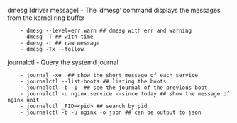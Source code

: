 dmesg [driver message]
    - The ‘dmesg‘ command displays the messages from the kernel ring buffer

        - dmesg --level=err,warn ## dmesg with err and warning
        - dmesg -T ## with time
        - dmesg -r ## raw message 
        - dmesg -Tx --follow 


journalctl
    - Query the systemd journal
    
        - journal -xe  ## show the short message of each service
        - journalctl --list-boots ## listing the boots
        - journalctl -b -1  ## see the journal of the previous boot
        - journalctl -u nginx.service --since today ## show the message of nginx unit
        - journalctl _PID=<pid> ## search by pid
        - journalctl -b -u nginx -o json ## can be output to json
